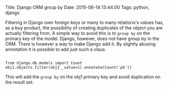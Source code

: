 Title: Django ORM group by
Date: 2015-06-14 13:44:00
Tags: python, django

Filtering in Django over foreign keys or many to many relations's values has, as a buy product, the possibility of creating duplicates of the object you are actually filtering from. A simple way to avoid this is to <code>group by</code> on the primary key of the model. Django, however, does not have group by in the ORM. There is however a way to make Django add it. By slightly abusing annotation it is possible to add just such a claus.

<code>
from django.db.models import Count
obj1.objects.filter(obj2__value=1).annotate(Count('pk'))
</code>

This will add the <code>group by</code> on the obj1 primary key and avoid duplication on the result set.

